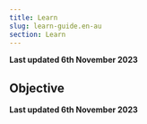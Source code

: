 ```yaml
---
title: Learn
slug: learn-guide.en-au
section: Learn
---
```


**Last updated 6th November 2023**



## Objective  

**Last updated 6th November 2023**

